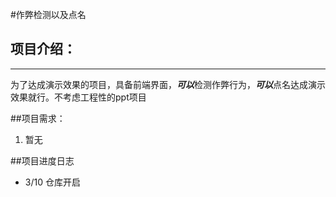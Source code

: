 #作弊检测以及点名

## 项目介绍：  
***
为了达成演示效果的项目，具备前端界面，***可以***检测作弊行为，***可以***点名达成演示效果就行。不考虑工程性的ppt项目

##项目需求：
1.  暂无

##项目进度日志

- 3/10 仓库开启



